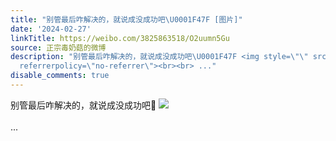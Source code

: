 ```yaml
---
title: "别管最后咋解决的，就说成没成功吧\U0001F47F [图片]"
date: '2024-02-27'
linkTitle: https://weibo.com/3825863518/O2uumn5Gu
source: 正宗毒奶菇的微博
description: "别管最后咋解决的，就说成没成功吧\U0001F47F <img style=\"\" src=\"https://tvax2.sinaimg.cn/large/e40a0b5ely1hn7p73b3ezj20ue0fyjto.jpg\"
  referrerpolicy=\"no-referrer\"><br><br> ..."
disable_comments: true
---
```

别管最后咋解决的，就说成没成功吧👿 <img style="" src="https://tvax2.sinaimg.cn/large/e40a0b5ely1hn7p73b3ezj20ue0fyjto.jpg" referrerpolicy="no-referrer"><br><br> ...